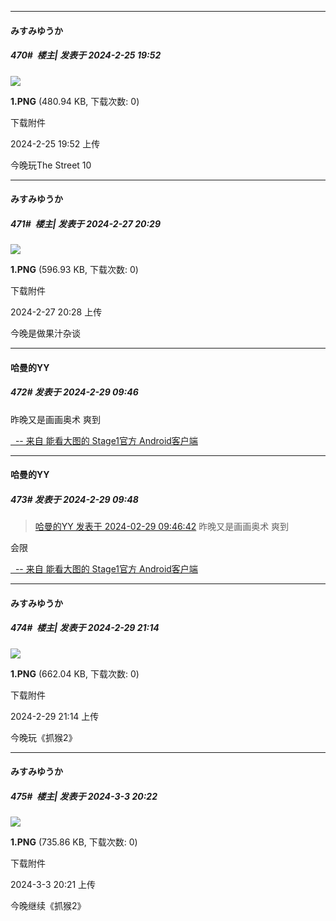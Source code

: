 ﻿
*****

####  みすみゆうか  
##### 470#         楼主| 发表于 2024-2-25 19:52

<img src="https://img.saraba1st.com/forum/202402/25/195224jcuj5cg8uw8xgssg.png" referrerpolicy="no-referrer">

<strong>1.PNG</strong> (480.94 KB, 下载次数: 0)

下载附件

2024-2-25 19:52 上传

今晚玩The Street 10


*****

####  みすみゆうか  
##### 471#         楼主| 发表于 2024-2-27 20:29

<img src="https://img.saraba1st.com/forum/202402/27/202859sij6z9gjesvjjmyj.png" referrerpolicy="no-referrer">

<strong>1.PNG</strong> (596.93 KB, 下载次数: 0)

下载附件

2024-2-27 20:28 上传

今晚是做果汁杂谈


*****

####  哈曼的YY  
##### 472#       发表于 2024-2-29 09:46

昨晚又是画画奥术 爽到

[  -- 来自 能看大图的 Stage1官方 Android客户端](https://www.coolapk.com/apk/140634)

*****

####  哈曼的YY  
##### 473#       发表于 2024-2-29 09:48

<blockquote><a href="httphttps://bbs.saraba1st.com/2b/forum.php?mod=redirect&amp;goto=findpost&amp;pid=64101115&amp;ptid=2081884" target="_blank">哈曼的YY 发表于 2024-02-29 09:46:42</a>
昨晚又是画画奥术 爽到</blockquote>会限

[  -- 来自 能看大图的 Stage1官方 Android客户端](https://www.coolapk.com/apk/140634)


*****

####  みすみゆうか  
##### 474#         楼主| 发表于 2024-2-29 21:14

<img src="https://img.saraba1st.com/forum/202402/29/211448crrsbbfckdfifjkm.png" referrerpolicy="no-referrer">

<strong>1.PNG</strong> (662.04 KB, 下载次数: 0)

下载附件

2024-2-29 21:14 上传

今晚玩《抓猴2》


*****

####  みすみゆうか  
##### 475#         楼主| 发表于 2024-3-3 20:22

<img src="https://img.saraba1st.com/forum/202403/03/202159kalacg1r2cc6m0as.png" referrerpolicy="no-referrer">

<strong>1.PNG</strong> (735.86 KB, 下载次数: 0)

下载附件

2024-3-3 20:21 上传

今晚继续《抓猴2》


